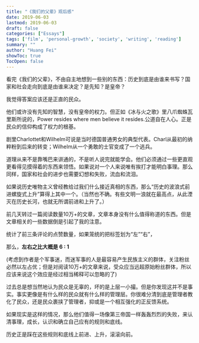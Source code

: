 ```yaml
---
title: "《我们的父辈》观后感"
date: 2019-06-03
lastmod: 2019-06-03
draft: false
categories: ["Essays"]
tags: ['film', 'personal-growth', 'society', 'writing', 'reading']
summary: ""
author: "Huang Fei"
showToc: true
TocOpen: false
---
```


看完《我们的父辈》，不由自主地想到一些别的东西：历史到底是由谁来书写？国家和社会走向到底是由谁来决定？是先知？是皇帝？

我觉得答案应该还是正直的民众。

他们或许没有先知的智慧，没有皇帝的权力。但正如《冰与火之歌》里八爪蜘蛛瓦里斯所说的，Power resides where men believe it resides.公道自在人心。正是民众的信仰构成了权力的根基。

剧里Charlottet和Wilhelm可说是当时德国普通男女的典型代表。Charl从最初的纳粹粉到后来的转变；Wilhelm从一个勇敢的士官变成了一个逃兵。

道理从来不是靠嘴巴来讲通的，不是听人说完就能学会。他们必须通过一些更直观更看得见摸得着的东西来领悟。如果说对一个人来说唯有挨打才能明白事理。那么同样，国家和社会的进步也需要幻想和失败，流血和流泪。

如果说历史唯物主义曾经教给过我们什么接近真相的东西，那么“历史的波浪式前进螺旋式上升”算得上其中一个。（当然也不确。有些文明一浪就在最高点，从此湮灭在历史长河，也就无所谓前进和上升了。）

前几天转过一篇阅读数量10万+的文章，文章本身没有什么值得称道的东西。但是文章相关的一些数据倒是引起了我的注意。

[](http://35.229.152.193/wp-content/uploads/2019/10/640-473x1024.jpeg)统计了前三条评论的点赞数量，如果笼统的把标签划为“左”“右”，

那么，**左右之比大概是 6 : 1**

(考虑到作者是个军事迷，而迷军事的人是最容易产生民族主义的群体，关注粉丝必然以左占优；但是对阅读10万+的文章来说，受众应当远超原始粉丝群体，所以应该来说这个效应是经过相当稀释可以忽略的了)

过去总是想当然地认为民众是无辜的，坏的是上层一小撮。但是你发现这并不是事实。事实更像是有什么样的民众就有什么样的管理层。你很难分清到底是管理者教化了民众，还是民众裹挟了管理者，抑或是一个相互强化的正反馈系统。

如果现实是这样的情况，那么他们值得一场像第三帝国一样轰轰烈烈的失败，来认清事理，成长，认识和确立自己应有的规则和底线。

历史正是踩在这些规则和底线上前进、上升，滚滚向前。